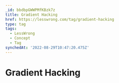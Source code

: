 ```yaml
---
_id: bbdbpGWWPMfKBzk7z
title: Gradient Hacking
href: https://lesswrong.com/tag/gradient-hacking
type: tag
tags:
  - LessWrong
  - Concept
  - Tag
synchedAt: '2022-08-29T10:47:20.475Z'
---
```

# Gradient Hacking

